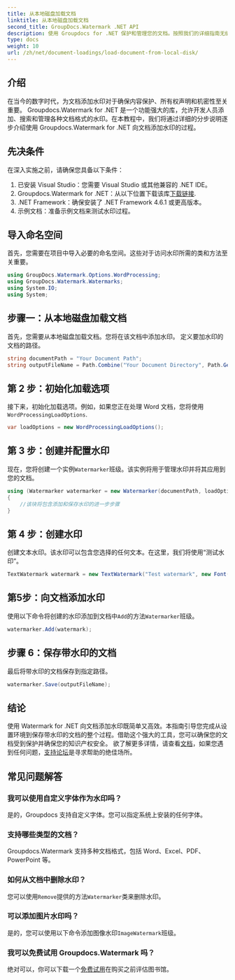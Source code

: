 ```yaml
---
title: 从本地磁盘加载文档
linktitle: 从本地磁盘加载文档
second_title: GroupDocs.Watermark .NET API
description: 使用 Groupdocs for .NET 保护和管理您的文档。按照我们的详细指南无缝添加水印。
type: docs
weight: 10
url: /zh/net/document-loadings/load-document-from-local-disk/
---
```

## 介绍
在当今的数字时代，为文档添加水印对于确保内容保护、所有权声明和机密性至关重要。 Groupdocs.Watermark for .NET 是一个功能强大的库，允许开发人员添加、搜索和管理各种文档格式的水印。在本教程中，我们将通过详细的分步说明逐步介绍使用 Groupdocs.Watermark for .NET 向文档添加水印的过程。
## 先决条件
在深入实施之前，请确保您具备以下条件：
1. 已安装 Visual Studio：您需要 Visual Studio 或其他兼容的 .NET IDE。
2.  Groupdocs.Watermark for .NET：从以下位置下载该库[下载链接](https://releases.groupdocs.com/Watermark/net/).
3. .NET Framework：确保安装了 .NET Framework 4.6.1 或更高版本。
4. 示例文档：准备示例文档来测试水印过程。
## 导入命名空间
首先，您需要在项目中导入必要的命名空间。这些对于访问水印所需的类和方法至关重要。
```csharp
using GroupDocs.Watermark.Options.WordProcessing;
using GroupDocs.Watermark.Watermarks;
using System.IO;
using System;
```
## 步骤一：从本地磁盘加载文档
首先，您需要从本地磁盘加载文档。您将在该文档中添加水印。
定义要加水印的文档的路径。
```csharp
string documentPath = "Your Document Path";
string outputFileName = Path.Combine("Your Document Directory", Path.GetFileName(documentPath));
```
## 第 2 步：初始化加载选项
接下来，初始化加载选项。例如，如果您正在处理 Word 文档，您将使用`WordProcessingLoadOptions`.
```csharp
var loadOptions = new WordProcessingLoadOptions();
```
## 第 3 步：创建并配置水印
现在，您将创建一个实例`Watermarker`班级。该实例将用于管理水印并将其应用到您的文档。
```csharp
using (Watermarker watermarker = new Watermarker(documentPath, loadOptions))
{
    //该块将包含添加和保存水印的进一步步骤
}
```
## 第 4 步：创建水印
创建文本水印。该水印可以包含您选择的任何文本。在这里，我们将使用“测试水印”。
```csharp
TextWatermark watermark = new TextWatermark("Test watermark", new Font("Arial", 12));
```
## 第5步：向文档添加水印
使用以下命令将创建的水印添加到文档中`Add`的方法`Watermarker`班级。
```csharp
watermarker.Add(watermark);
```
## 步骤 6：保存带水印的文档
最后将带水印的文档保存到指定路径。
```csharp
watermarker.Save(outputFileName);
```

## 结论
使用 Watermark for .NET 向文档添加水印既简单又高效。本指南引导您完成从设置环境到保存带水印的文档的整个过程。借助这个强大的工具，您可以确保您的文档受到保护并确保您的知识产权安全。 
欲了解更多详情，请查看[文档](https://reference.groupdocs.com/Watermark/net/)，如果您遇到任何问题，[支持论坛](https://forum.groupdocs.com/c/watermark/19)是寻求帮助的绝佳场所。 
## 常见问题解答
### 我可以使用自定义字体作为水印吗？
是的，Groupdocs 支持自定义字体。您可以指定系统上安装的任何字体。
### 支持哪些类型的文档？
Groupdocs.Watermark 支持多种文档格式，包括 Word、Excel、PDF、PowerPoint 等。
### 如何从文档中删除水印？
您可以使用`Remove`提供的方法`Watermarker`类来删除水印。
### 可以添加图片水印吗？
是的，您可以使用以下命令添加图像水印`ImageWatermark`班级。
### 我可以免费试用 Groupdocs.Watermark 吗？
绝对可以，你可以下载一个[免费试用](https://releases.groupdocs.com/)在购买之前评估图书馆。